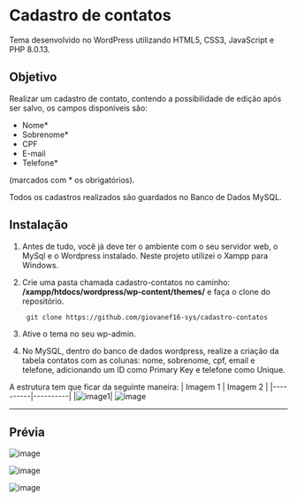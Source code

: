 # Cadastro de contatos
Tema desenvolvido no WordPress utilizando HTML5, CSS3, JavaScript e PHP 8.0.13.

## Objetivo
Realizar um cadastro de contato, contendo a possibilidade de edição após ser salvo, os campos disponíveis são: 

- Nome*
- Sobrenome*
- CPF
- E-mail
- Telefone*

(marcados com * os obrigatórios).

Todos os cadastros realizados são guardados no Banco de Dados MySQL.

## Instalação

1. Antes de tudo, você já deve ter o ambiente com o seu servidor web, o MySql e o Wordpress instalado. Neste projeto utilizei o Xampp para Windows.

2. Crie uma pasta chamada cadastro-contatos no caminho: **/xampp/htdocs/wordpress/wp-content/themes/** e faça o clone do repositório.


        git clone https://github.com/giovanef16-sys/cadastro-contatos
        
3. Ative o tema no seu wp-admin.

4. No MySQL, dentro do banco de dados wordpress, realize a criação da tabela contatos com as colunas: nome, sobrenome, cpf, email e telefone, adicionando um ID como Primary Key e telefone como Unique.

A estrutura tem que ficar da seguinte maneira:
| Imagem 1 | Imagem 2 |
|----------|----------|
|![image1](https://user-images.githubusercontent.com/63614241/168440686-a93cabf9-1561-49cb-8835-bcfef304ff64.png)| ![image](https://user-images.githubusercontent.com/63614241/168440830-97465fd7-d0a5-435f-85b2-1a2224d77269.png)


<hr>

## Prévia

![image](https://user-images.githubusercontent.com/63614241/168320831-f83458ae-d8a4-4b83-a138-b96db02bc282.png)

![image](https://user-images.githubusercontent.com/63614241/168320904-2a87865b-9bfa-4ea4-9860-e09c0dc8e0bc.png)

![image](https://user-images.githubusercontent.com/63614241/168321107-6688529e-2b3f-4d6f-88bc-8f31cfa38034.png)

